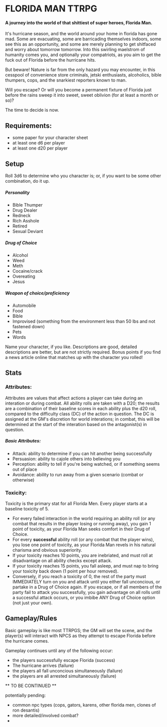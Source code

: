 # FLORIDA MAN TTRPG

#### A journey into the world of that shittiest of super heroes, Florida Man.

It's hurricane season, and the world around your home in florida has gone mad.  Some are evacuating, some are barricading themselves indoors, some see this as an opportunity, and some are merely planning to get shitfaced and worry about tomorrow tomorrow.  Into this swirling maelstrom of humanity comes you, and optionally your compatriots, as you aim to get the fuck out of Florida before the hurricane hits.  

But beware! Nature is far from the only hazard you may encounter, in this cesspool of convenience store criminals, jetski enthusiasts, alcoholics, bible thumpers, cops, and the snarkiest reporters known to man.

Will you escape?  Or will you become a permanent fixture of Florida just before the rains sweep it into sweet, sweet oblivion (for at least a month or so)?

The time to decide is now.

## Requirements:
- some paper for your character sheet
- at least one d6 per player
- at least one d20 per player

## Setup

Roll 3d6 to determine who you character is; or, if you want to be some other combination, do it up.

##### Personality
- Bible Thumper
- Drug Dealer
- Redneck
- Rich Asshole
- Retired
- Sexual Deviant

##### Drug of Choice
- Alcohol
- Weed
- Meth
- Cocaine/crack
- Overeating
- Jesus

##### Weapon of choice/proficiency
- Automobile
- Food
- Bible
- Improvised (something from the environment less than 50 lbs and not fastened down)
- Pets
- Words

Name your character, if you like.  Descriptions are good, detailed descriptions are better, but are not strictly required.  Bonus points if you find a news article online that matches up with the character you rolled!

## Stats

### Attributes:
Attributes are values that affect actions a player can take during an interation or during combat.  All ability rolls are taken with a D20; the results are a combination of their baseline scores in each ability plus the d20 roll, compared to the difficulty class (DC) of the action in question.  The DC is assigned at the GM's discretion for world interations; in combat, this will be determined at the start of the interation based on the antagonist(s) in question.

##### Basic Attributes:
- Attack: ability to determine if you can hit another being successfully
- Persuasion: ability to cajole others into believing you
- Perception: ability to tell if you're being watched, or if something seems out of place
- Avoidance: ability to run away from a given scenario (combat or otherwise)

### Toxicity:
Toxicity is the primary stat for all Florida Men.  Every player starts at a baseline toxicity of 5.  

- For every failed interaction in the world requiring an ability roll (or any combat that results in the player losing or running away), you gain 1 point of toxicity, as your Florida Man seeks comfort in their Drug of Choice.
- For every **successful** ability roll (or any combat that the player wins), you lose one point of toxicity, as your Florida Man revels in his natural charisma and obvious superiority.  
- If your toxicity reaches 10 points, you are inebriated, and must roll at disadvantage on all ability checks except attack.
- If your toxicity reaches 15 points, you fall asleep, and must nap to bring your toxicity back down (1 point per hour removed).
- Conversely, if you reach a toxicity of 0, the rest of the party must IMMEDIATELY turn on you and attack until you either fall unconcious, or partake in a Drug of Choice again.  If you escape, or if all members of the party fail to attack you successfully, you gain advantage on all rolls until a successful attack occurs, or you imbibe ANY Drug of Choice option (not just your own).

## Gameplay/Rules

Basic gameplay is like most TTRPGS; the GM will set the scene, and the player(s) will interact with NPCS as they attempt to escape Florida before the hurricane comes.

Gameplay continues until any of the following occur:
- the players successfully escape Florida (success)
- The hurricane arrives (failure)
- the players all fall unconcious simultaneously (failure)
- the players are all arrested simultaneously (failure)

** TO BE CONTINUED **

potentially pending:
- common npc types (cops, gators, karens, other florida men, clones of ron desantis)
- more detailed/involved combat?
- 